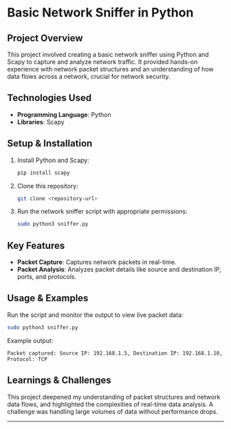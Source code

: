# Basic Network Sniffer in Python

## Project Overview
This project involved creating a basic network sniffer using Python and Scapy to capture and analyze network traffic. It provided hands-on experience with network packet structures and an understanding of how data flows across a network, crucial for network security.

## Technologies Used
- **Programming Language**: Python
- **Libraries**: Scapy

## Setup & Installation
1. Install Python and Scapy:
   ```bash
   pip install scapy
   ```
2. Clone this repository:
   ```bash
   git clone <repository-url>
   ```
3. Run the network sniffer script with appropriate permissions:
   ```bash
   sudo python3 sniffer.py
   ```

## Key Features
- **Packet Capture**: Captures network packets in real-time.
- **Packet Analysis**: Analyzes packet details like source and destination IP, ports, and protocols.

## Usage & Examples
Run the script and monitor the output to view live packet data:
```bash
sudo python3 sniffer.py
```

Example output:
```
Packet captured: Source IP: 192.168.1.5, Destination IP: 192.168.1.10, Protocol: TCP
```

## Learnings & Challenges
This project deepened my understanding of packet structures and network data flows, and highlighted the complexities of real-time data analysis. A challenge was handling large volumes of data without performance drops.

---


